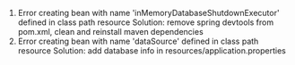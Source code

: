 1. Error creating bean with name 'inMemoryDatabaseShutdownExecutor' defined in class path resource
Solution: remove spring devtools from pom.xml, clean and reinstall maven dependencies
2. Error creating bean with name 'dataSource' defined in class path resource
Solution: add database info in resources/application.properties